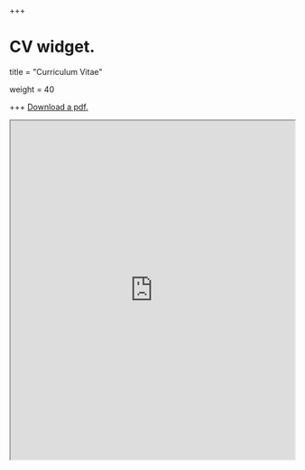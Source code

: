 +++
# CV widget.

title = "Curriculum Vitae"

weight = 40


+++
[Download a pdf.](https://www.justinmillar.com/cv.pdf)

<iframe src="https://www.justinmillar.com/cv.pdf" width="100%" height="600px"></iframe>